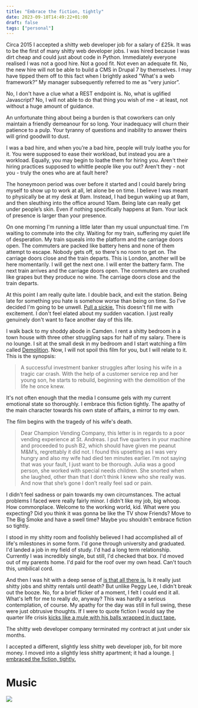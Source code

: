 ```yaml
---
title: "Embrace the fiction, tightly"
date: 2023-09-10T14:49:22+01:00
draft: false
tags: ["personal"]
---
```

 
Circa 2015 I accepted a shitty web developer job for a salary of £25k. It was to be the first of many shitty web developer jobs. I was hired because I was dirt cheap and could just about code in Python. Immediately everyone realised I was not a good hire. Not a good fit. Not even an adequate fit. No, the new hire will not be able to build a CMS in Drupal 7 by themselves. I may have tipped them off to this fact when I brightly asked "What's a web framework?” My manager subsequently referred to me as "very junior”.

No, I don't have a clue what a REST endpoint is. No, what is uglified Javascript? No, I will not able to do that thing you wish of me - at least, not without a huge amount of guidance.

An unfortunate thing about being a burden is that coworkers can only maintain a friendly demeanour for so long. Your inadequacy will churn their patience to a pulp. Your tyranny of questions and inability to answer theirs will grind goodwill to dust. 

I was a bad hire, and when you’re a bad hire, people will truly loathe you for it. You were supposed to ease their workload, but instead you are a workload. Equally, you may begin to loathe them for hiring you. Aren't their hiring practices supposed to whittle people like you out? Aren't they - not you - truly the ones who are at fault here?

The honeymoon period was over before it started and I could barely bring myself to show up to work at all, let alone be on time. I believe I was meant to physically be at my desk at 9am. Instead, I had begun waking up at 9am, and then sleuthing into the office around 10am. Being late can really get under people’s skin. Even if nothing specifically happens at 9am. Your lack of presence is larger than your presence. 

On one morning I'm running a little later than my usual unpunctual time. I'm waiting to commute into the city. Waiting for my train, suffering my quiet life of desperation. My train squeals into the platform and the carriage doors open. The commuters are packed like battery hens and none of them attempt to escape. Nobody gets off, so there's no room to get on. The carriage doors close and the train departs. This is London, another will be here momentarily. I will get the next one. I will enter the battery farm. The next train arrives and the carriage doors open. The commuters are crushed like grapes but they produce no wine. The carriage doors close and the train departs.

At this point I am really quite late. I double back, and exit the station. Being late for something you hate is somehow worse than being on time. So I've decided I'm going to be unwell. [Pull a sickie.](https://en.wiktionary.org/wiki/pull_a_sickie) This doesn't fill me with excitement. I don't feel elated about my sudden vacation. I just really genuinely don't want to face another day of this life.

I walk back to my shoddy abode in Camden. I rent a shitty bedroom in a town house with three other struggling saps for half of my salary. There is no lounge. I sit at the small desk in my bedroom and I start watching a film called [Demolition](https://www.imdb.com/title/tt1172049). Now, I will not spoil this film for you, but I will relate to it. This is the synopsis:

> A successful investment banker struggles after losing his wife in a tragic car crash. With the help of a customer service rep and her young son, he starts to rebuild, beginning with the demolition of the life he once knew.

It's not often enough that the media I consume gels with my current emotional state so thoroughly. I embrace this fiction tightly. The apathy of the main character towards his own state of affairs, a mirror to my own.

The film begins with the tragedy of his wife's death.

> Dear Champion Vending Company, this letter is in regards to a poor vending experience at St. Andreas. I put five quarters in your machine and proceeded to push B2, which should have given me peanut M&M’s, regrettably it did not. I found this upsetting as I was very hungry and also my wife had died ten minutes earlier. I’m not saying that was your fault, I just want to be thorough. Julia was a good person, she worked with special needs children. She snorted when she laughed, other than that I don’t think I knew who she really was. And now that she’s gone I don’t really feel sad or pain.

I didn't feel sadness or pain towards my own circumstances. The actual problems I faced were really fairly minor. I didn't like my job, big whoop. How commonplace. Welcome to the working world, kid. What were you expecting? Did you think it was gonna be like the TV show Friends? Move to The Big Smoke and have a swell time? Maybe you shouldn't embrace fiction so tightly.

I stood in my shitty room and foolishly believed I had accomplished all of life's milestones in some form. I'd gone through university and graduated. I'd landed a job in my field of study. I'd had a long term relationship. Currently I was incredibly single, but still, I'd checked that box. I'd moved out of my parents home. I'd paid for the roof over my own head. Can't touch this, umbilical cord.

And then I was hit with a deep sense of [is that all there is.](https://www.youtube.com/watch?v=QPP6UgkmyM4) Is it really just shitty jobs and shitty rentals until death? But unlike Peggy Lee, I didn't break out the booze. No, for a brief flicker of a moment, I felt I could end it all. What's left for me to really _do_, anyway? This was hardly a serious contemplation, of course. My apathy for the day was still in full swing, these were just obtrusive thoughts. If I were to quote fiction I would say the quarter life crisis [kicks like a mule with his balls wrapped in duct tape.](https://www.youtube.com/watch?v=lKm-SsGmSlY)

The shitty web developer company terminated my contract at just under six months.

I accepted a different, slightly less shitty web developer job, for bit more money. I moved into a slightly less shitty apartment; it had a lounge. [I embraced the fiction, tightly.](https://www.youtube.com/watch?v=FSborxD6avQ) 

# Music
[![](https://i.scdn.co/image/ab67706c0000da841a192ad38b052ba0f9957271)](https://soundcloud.com/prometheus-lush/lisa-gerrard-ft-michael-gambon)